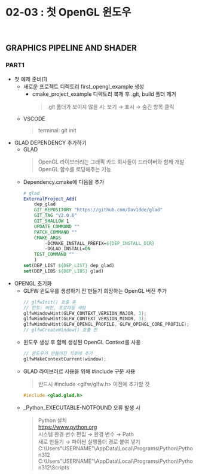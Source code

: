 # 02-03 : 첫 OpenGL 윈도우<br>
<br>

## GRAPHICS PIPELINE AND SHADER<br>
### PART1<br>
- 첫 예제 준비(1)<br>
  + 새로운 프로젝트 디렉토리 first_opengl_example 생성
      * cmake_project_example 디렉토리 복제 후 .glt, build 폴더 제거
        > .glt 폴더가 보이지 않을 시: 보기 → 표시 → 숨긴 항목 클릭
  + VSCODE
    > terminal: git init
- GLAD DEPENDENCY 추가하기
  + GLAD
    > OpenGL 라이브러리는 그래픽 카드 회사들이 드라이버와 함께 개발
    > OpenGL 함수를 로딩해주는 기능
  + Dependency.cmake에 다음을 추가
    ```cmake
    # glad
    ExternalProject_Add(
        dep_glad
        GIT_REPOSITORY "https://github.com/Dav1dde/glad"
        GIT_TAG "V2.0.6"
        GIT_SHALLOW 1
        UPDATE_COMMAND ""
        PATCH_COMMAND ""
        CMAKE_ARGS
            -DCMAKE_INSTALL_PREFIX=${DEP_INSTALL_DIR}
            -DGLAD_INSTALL=ON
        TEST_COMMAND ""
        )
    set(DEP_LIST ${DEP_LIST} dep_glad)
    set(DEP_LIBS ${DEP_LIBS} glad)
    ```
- OPENGL 초기화
  + GLFW 윈도우를 생성하기 전 만들기 희망하는 OpenGL 버전 추가
    ```cpp
    // glfwInit() 호출 후
    // 힌트: 버전, 프로파일 세팅
    glfwWindowHint(GLFW_CONTEXT_VERSION_MAJOR, 3);
    glfwWindowHint(GLFW_CONTEXT_VERSION_MINOR, 3);
    glfwWindowHint(GLFW_OPENGL_PROFILE, GLFW_OPENGL_CORE_PROFILE);
    // glfwCreateWindow() 호출 전
    ```
  + 윈도우 생성 후 함께 생성된 OpenGL Context를 사용
    ```cpp
    // 윈도우가 만들어진 직후에 추가
    glfwMakeContextCurrent(window);
    ```
  + GLAD 라이브러르 사용을 위해 #include 구문 사용
    > 반드시 #include <glfw/glfw.h> 이전에 추가할 것
    ```cpp
    #include <glad.glad.h>
    ```
  + _Python_EXECUTABLE-NOTFOUND 오류 발생 시
    > Python 설치<br>
    > https://www.python.org<br>
    > 시스템 환경 변수 편집 → 환경 변수 → Path<br>
    > 새로 만들기 → 파이썬 실행폴더 경로 붙여 넣기
    > C:\Users\"USERNAME"\AppData\Local\Programs\Python\Python312
    > C:\Users\"USERNAME"\AppData\Local\Programs\Python\Python312\Scripts
